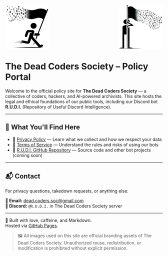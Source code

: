 <div style="display: flex; justify-content: space-between; align-items: center;">
  <img src="https://raw.githubusercontent.com/dead-coders-soc/dead-coders-policy/main/assets/The_Real_McCoy_White.png" alt="DCS Runner" width="140" height="140">
  <img src="https://raw.githubusercontent.com/dead-coders-soc/dead-coders-policy/main/assets/inverted_hold_it_downn.png" alt="Hold It Downn" width="140" height="140">
</div>



# The Dead Coders Society – Policy Portal

Welcome to the official policy site for **The Dead Coders Society** — a collective of coders, hackers, and AI-powered archivists. This site hosts the legal and ethical foundations of our public tools, including our Discord bot **R.U.D.I.** (Repository of Useful Discord Intelligence).

---

## 📜 What You'll Find Here

- 🔐 [Privacy Policy](privacy.md) — Learn what we collect and how we respect your data  
- 📘 [Terms of Service](terms.md) — Understand the rules and risks of using our bots  
- 🤖 [R.U.D.I. GitHub Repository](https://github.com/dead-coders-soc) — Source code and other bot projects (coming soon)

---

## 📬 Contact

For privacy questions, takedown requests, or anything else:

**📧 Email:** dead.coders.soc@gmail.com  
**💬 Discord:** `@R.U.D.I.` in The Dead Coders Society server

---

🧪 Built with love, caffeine, and Markdown.  
Hosted via [GitHub Pages](https://pages.github.com/).

> 🖼️ All images used on this site are official branding assets of The Dead Coders Society. Unauthorized reuse, redistribution, or modification is prohibited without explicit permission.
